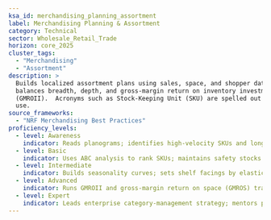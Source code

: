 ```yaml
---
ksa_id: merchandising_planning_assortment
label: Merchandising Planning & Assortment
category: Technical
sector: Wholesale_Retail_Trade
horizon: core_2025
cluster_tags:
  - "Merchandising"
  - "Assortment"
description: >
  Builds localized assortment plans using sales, space, and shopper data;
  balances breadth, depth, and gross-margin return on inventory investment
  (GMROII).  Acronyms such as Stock-Keeping Unit (SKU) are spelled out at first
  use.
source_frameworks:
  - "NRF Merchandising Best Practices"
proficiency_levels:
  - level: Awareness
    indicator: Reads planograms; identifies high-velocity SKUs and long-tail items.
  - level: Basic
    indicator: Uses ABC analysis to rank SKUs; maintains safety stocks in ERP.
  - level: Intermediate
    indicator: Builds seasonality curves; sets shelf facings by elasticity; collaborates with vendors on scan-based trading.
  - level: Advanced
    indicator: Runs GMROII and gross-margin return on space (GMROS) trade-offs; pilots localized assortments via test-and-learn.
  - level: Expert
    indicator: Leads enterprise category-management strategy; mentors planners; drives AI-assortment optimization with 95 % in-stock at <15 days cover.
---
```

